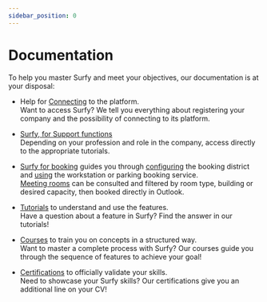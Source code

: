```yaml
---
sidebar_position: 0
---
```


# Documentation

To help you master Surfy and meet your objectives, our documentation is at your disposal:

- Help for [Connecting](/en/docs/access/intro.md) to the platform.<br />
Want to access Surfy? We tell you everything about registering your company and the possibility of connecting to its platform.

- [Surfy, for Support functions](/en/docs/userprofile/fmsupport.md)<br />
Depending on your profession and role in the company, access directly to the appropriate tutorials.

- [Surfy for booking](/en/docs/userprofile/bookingusers) guides you through [configuring](/en/docs/courses/occupy/occupycourse#setting-up-district-assignment) the booking district and [using](/en/docs/tutorials/booking/create) the workstation or parking booking service.<br />
[Meeting rooms](/en/docs/courses/occupy/meetingroomcourse) can be consulted and filtered by room type, building or desired capacity, then booked directly in Outlook.<br />

- [Tutorials](/en/docs/tutorials/intro.md) to understand and use the features.<br />
Have a question about a feature in Surfy? Find the answer in our tutorials!


- [Courses](/en/docs/courses/intro.md) to train you on concepts in a structured way.<br />
Want to master a complete process with Surfy? Our courses guide you through the sequence of features to achieve your goal!


- [Certifications](/en/docs/certifications/list) to officially validate your skills.<br />
Need to showcase your Surfy skills? Our certifications give you an additional line on your CV!
